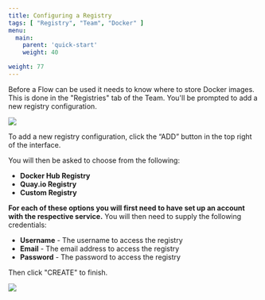 ```yaml
---
title: Configuring a Registry
tags: [ "Registry", "Team", "Docker" ]
menu:
  main:
    parent: 'quick-start'
    weight: 40

weight: 77
---
```

Before a Flow can be used it needs to know where to store Docker images. This is done in the "Registries" tab of the Team. You'll be prompted to add a new registry configuration.

![](/images/quick-start/team-registry-overview-no-registry.png)

To add a new registry configuration, click the “ADD” button in the top right of the interface.

You will then be asked to choose from the following:

* **Docker Hub Registry**
* **Quay.io Registry**
* **Custom Registry**

**For each of these options you will first need to have set up an account with the respective service.** You will then need to supply the following credentials: 

* **Username** - The username to access the registry
* **Email** - The email address to access the registry
* **Password** - The password to access the registry

Then click "CREATE" to finish.

![](/images/quick-start/team-registry-overview.png)